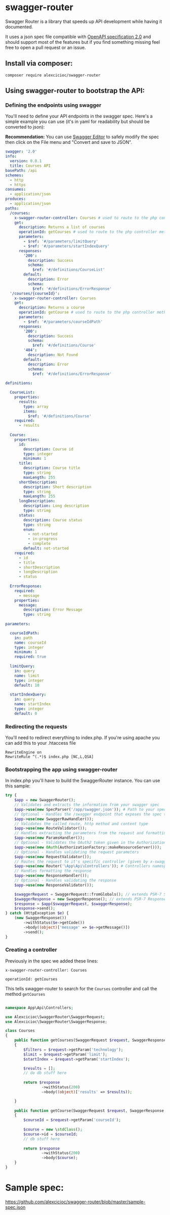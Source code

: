 # swagger-router

Swagger Router is a library that speeds up API development while having it documented.

It uses a json spec file compatible with [OpenAPI specification 2.0](https://github.com/OAI/OpenAPI-Specification/blob/master/versions/2.0.md) and should support most of the features but if you find something missing feel free to open a pull request or an issue.


## Install via composer:
``composer require alexcicioc/swagger-router``

## Using swagger-router to bootstrap the API:

### Defining the endpoints using swagger
You'll need to define your API endpoints in the swagger spec. Here's a simple example you can use (it's in yaml for readability but should be converted to json):

**Recommendation:** You can use [Swagger Editor](http://editor.swagger.io/#/) to safely modify the spec then click on the File menu and "Convert and save to JSON".
```yaml
swagger: '2.0'
info:
  version: 0.0.1
  title: Courses API
basePath: /api
schemes:
  - http
  - https
consumes:
  - application/json
produces:
  - application/json
paths:
  /courses:
    x-swagger-router-controller: Courses # used to route to the php controller class
    get:
      description: Returns a list of courses
      operationId: getCourses # used to route to the php controller method
      parameters:
        - $ref: '#/parameters/limitQuery'
        - $ref: '#/parameters/startIndexQuery'
      responses:
        '200':
          description: Success
          schema:
            $ref: '#/definitions/CourseList'
        default:
          description: Error
          schema:
            $ref: '#/definitions/ErrorResponse'
  '/courses/{courseId}':
    x-swagger-router-controller: Courses
    get:
      description: Returns a course
      operationId: getCourse # used to route to the php controller method
      parameters:
        - $ref: '#/parameters/courseIdPath'
      responses:
        '200':
          description: Success
          schema:
            $ref: '#/definitions/Course'
        '404':
          description: Not Found
        default:
          description: Error
          schema:
            $ref: '#/definitions/ErrorResponse'
            
definitions:

  CourseList:
    properties:
      results:
        type: array
        items:
          $ref: '#/definitions/Course'
    required:
      - results
      
  Course:
    properties:
      id:
        description: Course id
        type: integer
        minimum: 1
      title:
        description: Course title
        type: string
        maxLength: 255
      shortDescription:
        description: Short description
        type: string
        maxLength: 255
      longDescription:
        description: Long description
        type: string
      status:
        description: Course status
        type: string
        enum:
          - not-started
          - in-progress
          - complete
        default: not-started
    required:
      - id
      - title
      - shortDescription
      - longDescription
      - status
  
  ErrorResponse:
    required:
      - message
    properties:
      message:
        description: Error Message
        type: string
        
parameters:

  courseIdPath:
    in: path
    name: courseId
    type: integer
    minimum: 1
    required: true
    
  limitQuery:
    in: query
    name: limit
    type: integer
    default: 10
    
  startIndexQuery:
    in: query
    name: startIndex
    type: integer
    default: 0
```

### Redirecting the requests
You'll need to redirect everything to index.php. If you're using apache you can add this to your .htaccess file

```apacheconfig
RewriteEngine on
RewriteRule ^(.*)$ index.php [NC,L,QSA]
```

### Bootstrapping the app using swagger-router
In index.php you'll have to build the SwaggerRouter instance. You can use this sample:

```php
try {
    $app = new SwaggerRouter();
    // Validates and extracts the information from your swagger spec
    $app->use(new SpecParser('/app/swagger.json')); # Path to your spec
    // Optional - Handles the /swagger endpoint that exposes the spec to frontend apps
    $app->use(new SwaggerRawHandler());
    // Validates the called route, http method and content type
    $app->use(new RouteValidator());
    // Handles extracting the parameters from the request and formatting them
    $app->use(new ParamsHandler());
    // Optional - Validates the OAuth2 token given in the Authorization header
    $app->use(new OAuth(AuthorizationFactory::makeResourceServer()));
    // Optional - Handles validating the request parameters
    $app->use(new RequestValidator());
    // Routes the request to it's specific controller (given by x-swagger-router-controller)
    $app->use(new Router('\App\Api\Controllers')); # Controllers namespace (must be PSR-4 compliant)
    // Handles formatting the response
    $app->use(new ResponseHandler());
    // Optional - Handles validating the response
    $app->use(new ResponseValidator());

    $swaggerRequest = SwaggerRequest::fromGlobals(); // extends PSR-7 ServerRequest
    $swaggerResponse = new SwaggerResponse(); // extends PSR-7 Response
    $response = $app($swaggerRequest, $swaggerResponse);
    $response->send();
} catch (HttpException $e) {
    (new SwaggerResponse())
        ->withStatus($e->getCode())
        ->body((object)['message' => $e->getMessage()])
        ->send();
}

```

### Creating a controller
Previously in the spec we added these lines:
```
x-swagger-router-controller: Courses
```
```
operationId: getCourses
```
This tells swagger-router to search for the `Courses` controller and call the method `getCourses`
```php

namespace App\Api\Controllers;

use Alexcicioc\SwaggerRouter\SwaggerRequest;
use Alexcicioc\SwaggerRouter\SwaggerResponse;

class Courses
{
    public function getCourses(SwaggerRequest $request, SwaggerResponse $response): SwaggerResponse
    {
        $filters = $request->getParam('technology');
        $limit = $request->getParam('limit');
        $startIndex = $request->getParam('startIndex');

        $results = [];
        // do db stuff here
        
        return $response
                ->withStatus(200)
                ->body((object)['results' => $results));

    }
    
    public function getCourse(SwaggerRequest $request, SwaggerResponse $response): SwaggerResponse
    {
        $courseId = $request->getParam('courseId');
        
        $course = new \stdClass();
        $course->id = $courseId;
        // db stuff here
        
        return $response
                ->withStatus(200)
                ->body($course);
    }
}
```
# Sample spec:
https://github.com/alexcicioc/swagger-router/blob/master/sample-spec.json
